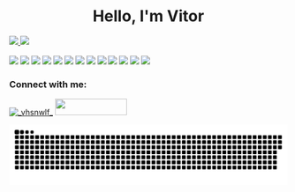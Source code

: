 <h1 align="center">Hello, I'm Vitor</h1>
<div>
  <a href="">
  <img height="180em" src="https://github-readme-stats.vercel.app/api?username=VHSNWLF&show_icons=true&theme=dark">
  <img height="180em" src="https://github-readme-stats.vercel.app/api/top-langs/?username=VHSNWLF&layout=compact&theme=dark">
  </a>
</div>
<br>
<div>
  <img height="50em" src="https://cdn.jsdelivr.net/gh/devicons/devicon@latest/icons/csharp/csharp-original.svg" />
  <img height="50em" src="https://cdn.jsdelivr.net/gh/devicons/devicon@latest/icons/c/c-original.svg" />
  <img height="50em" src="https://cdn.jsdelivr.net/gh/devicons/devicon@latest/icons/java/java-original.svg" />
  <img height="50em" src="https://cdn.jsdelivr.net/gh/devicons/devicon@latest/icons/python/python-original.svg" />
  <img height="50em" src="https://cdn.jsdelivr.net/gh/devicons/devicon@latest/icons/django/django-plain.svg" />
  <img height="50em" src="https://cdn.jsdelivr.net/gh/devicons/devicon@latest/icons/dart/dart-original.svg" />
  <img height="50em" src="https://cdn.jsdelivr.net/gh/devicons/devicon@latest/icons/flutter/flutter-original.svg" />
  <img height="50em" src="https://cdn.jsdelivr.net/gh/devicons/devicon@latest/icons/html5/html5-original.svg" />
  <img height="50em" src="https://cdn.jsdelivr.net/gh/devicons/devicon@latest/icons/css3/css3-original.svg" />
  <img height="50em" src="https://cdn.jsdelivr.net/gh/devicons/devicon@latest/icons/javascript/javascript-original.svg" />
  <img height="50em" src="https://cdn.jsdelivr.net/gh/devicons/devicon@latest/icons/bootstrap/bootstrap-original.svg" />
  <img height="50em" src="https://cdn.jsdelivr.net/gh/devicons/devicon@latest/icons/git/git-original.svg" />
  <img height="50em" src="https://cdn.jsdelivr.net/gh/devicons/devicon@latest/icons/mysql/mysql-original.svg" />


</div>
<h3 align="left">Connect with me:</h3>
<p align="left">
<a href="https://instagram.com/_vhsnwlf_" target="blank"><img width="130em" height="30em" src="https://img.shields.io/badge/Instagram-E4405F?style=for-the-badge&logo=instagram&logoColor=white" alt="_vhsnwlf_" /></a>
<a href="www.linkedin.com/in/vitor-nascimento-b05b5430b" target="blank"><img width="130em" height="30em" src="https://img.shields.io/badge/LinkedIn-0077B5?style=for-the-badge&logo=linkedin&logoColor=white"></a>
</p>

<div>
  <picture>
    <source media="(prefers-color-scheme: dark)" srcset="https://raw.githubusercontent.com/VHSNWLF/VHSNWLF/output/github-contribution-grid-snake-dark.svg">
    <source media="(prefers-color-scheme: light)" srcset="https://raw.githubusercontent.com/VHSNWLF/VHSNWLF/output/github-contribution-grid-snake.svg">
    <img alt="github contribution grid snake animation" src="https://raw.githubusercontent.com/VHSNWLF/VHSNWLF/output/github-contribution-grid-snake.svg">
  </picture>
</div>
